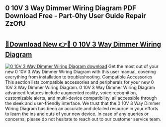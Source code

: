 ## 0 10V 3 Way Dimmer Wiring Diagram PDF Download Free - Part-0hy User Guide Repair ZzOfU

# <h2><a href="http://dfmpaaq.blite.top/?on=0+10V+3+Way+Dimmer+Wiring+Diagram">🔗Download New 👉🔴 0 10V 3 Way Dimmer Wiring Diagram</a></h2>

[![0 10V 3 Way Dimmer Wiring Diagram download](https://i.imgur.com/lujVjoI.png)](http://dfmpaaq.blite.top/?on=0+10V+3+Way+Dimmer+Wiring+Diagram)
Get the most out of your new 0 10V 3 Way Dimmer Wiring Diagram with this user manual, covering everything from installation to troubleshooting. Compatible Accessories This section lists compatible accessories and peripherals for your new 0 10V 3 Way Dimmer Wiring Diagram. 0 10V 3 Way Dimmer Wiring Diagram advanced features include augmented reality, voice recognition, customizable alerts, and multi-device compatibility, all accessible through the sleek and user-friendly interface. We trust that the 0 10V 3 Way Dimmer Wiring Diagram has been an accurate and detailed resource in your efforts to learn the ins and outs of your new device. In case of any queries or concerns, please do not hesitate to reach out to our customer service team.
